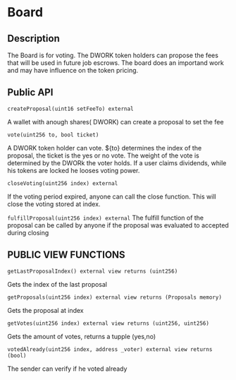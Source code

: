 # Board

## Description

The Board is for voting. The DWORK token holders can propose the fees that will be used in future job escrows.
The board does an importand work and may have influence on the token pricing.

## Public API
`createProposal(uint16 setFeeTo) external`

A wallet with anough shares( DWORK) can create a proposal to set the fee

`vote(uint256 to, bool ticket)`

A DWORK token holder can vote. ${to} determines the index of the proposal, the ticket is the yes or no vote.
The weight of the vote is determined by the DWORk the voter holds. If a user claims dividends, while his tokens are locked he looses voting power.

`closeVoting(uint256 index) external`

If the voting period expired, anyone can call the close function.
This will close the voting stored at index.

`fulfillProposal(uint256 index) external`
The fulfill function of the proposal can be called by anyone if the proposal was evaluated to accepted during closing

## PUBLIC VIEW FUNCTIONS

`getLastProposalIndex() external view returns (uint256)`

Gets the index of the last proposal

`getProposals(uint256 index)
        external
        view
        returns (Proposals memory)`

Gets the proposal at index

`getVotes(uint256 index) external view returns (uint256, uint256)`

Gets the amount of votes, returns a tupple (yes,no)

`votedAlready(uint256 index, address _voter)
        external
        view
        returns (bool)`

The sender can verify if he voted already